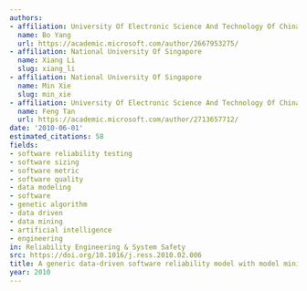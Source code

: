 ```yaml
---
authors:
- affiliation: University Of Electronic Science And Technology Of China
  name: Bo Yang
  url: https://academic.microsoft.com/author/2667953275/
- affiliation: National University Of Singapore
  name: Xiang Li
  slug: xiang_li
- affiliation: National University Of Singapore
  name: Min Xie
  slug: min_xie
- affiliation: University Of Electronic Science And Technology Of China
  name: Feng Tan
  url: https://academic.microsoft.com/author/2713657712/
date: '2010-06-01'
estimated_citations: 58
fields:
- software reliability testing
- software sizing
- software metric
- software quality
- data modeling
- software
- genetic algorithm
- data driven
- data mining
- artificial intelligence
- engineering
in: Reliability Engineering & System Safety
src: https://doi.org/10.1016/j.ress.2010.02.006
title: A generic data-driven software reliability model with model mining technique
year: 2010
---
```

